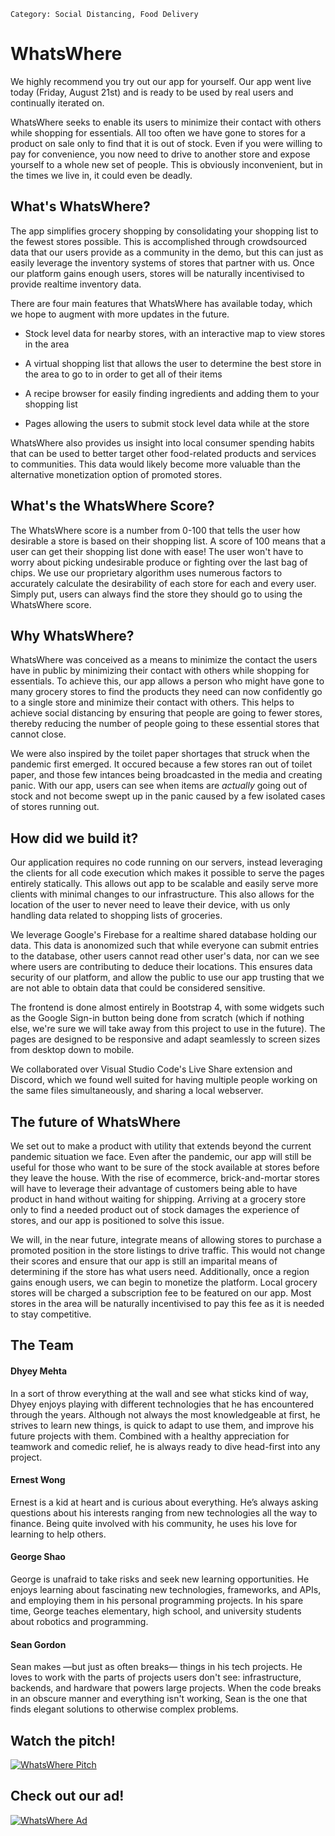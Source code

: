 ```
Category: Social Distancing, Food Delivery
```

# WhatsWhere

We highly recommend you try out our app for yourself. Our app went live today (Friday, August 21st) and is ready to be used by real users and continually iterated on.

WhatsWhere seeks to enable its users to minimize their contact with others while shopping for essentials. All too often we have gone to stores for a product on sale only to find that it is out of stock. Even if you were willing to pay for convenience, you now need to drive to another store and expose yourself to a whole new set of people. This is obviously inconvenient, but in the times we live in, it could even be deadly.

## What's WhatsWhere?

The app simplifies grocery shopping by consolidating your shopping list to the fewest stores possible. This is accomplished through crowdsourced data that our users provide as a community in the demo, but this can just as easily leverage the inventory systems of stores that partner with us. Once our platform gains enough users, stores will be naturally incentivised to provide realtime inventory data.

There are four main features that WhatsWhere has available today, which we hope to augment with more updates in the future.

* Stock level data for nearby stores, with an interactive map to view stores in the area

* A virtual shopping list that allows the user to determine the best store in the area to go to in order to get all of their items

* A recipe browser for easily finding ingredients and adding them to your shopping list

* Pages allowing the users to submit stock level data while at the store

WhatsWhere also provides us insight into local consumer spending habits that can be used to better target other food-related products and services to communities. This data would likely become more valuable than the alternative monetization option of promoted stores. 

## What's the WhatsWhere Score?

The WhatsWhere score is a number from 0-100 that tells the user how desirable a store is based on their shopping list. A score of 100 means that a user can get their shopping list done with ease! The user won't have to worry about picking undesirable produce or fighting over the last bag of chips. We use our proprietary algorithm uses numerous factors to accurately calculate the desirability of each store for each and every user. Simply put, users can always find the store they should go to using the WhatsWhere score.

## Why WhatsWhere?

WhatsWhere was conceived as a means to minimize the contact the users have in public by minimizing their contact with others while shopping for essentials. To achieve this, our app allows a person who might have gone to many grocery stores to find the products they need can now confidently go to a single store and minimize their contact with others. This helps to achieve social distancing by ensuring that people are going to fewer stores, thereby reducing the number of people going to these essential stores that cannot close.

We were also inspired by the toilet paper shortages that struck when the pandemic first emerged. It occured because a few stores ran out of toilet paper, and those few intances being broadcasted in the media and creating panic. With our app, users can see when items are *actually* going out of stock and not become swept up in the panic caused by a few isolated cases of stores running out.

## How did we build it?

Our application requires no code running on our servers, instead leveraging the clients for all code execution which makes it possible to serve the pages entirely statically. This allows out app to be scalable and easily serve more clients with minimal changes to our infrastructure. This also allows for the location of the user to never need to leave their device, with us only handling data related to shopping lists of groceries. 

We leverage Google's Firebase for a realtime shared database holding our data. This data is anonomized such that while everyone can submit entries to the database, other users cannot read other user's data, nor can we see where users are contributing to deduce their locations. This ensures data security of our platform, and allow the public to use our app trusting that we are not able to obtain data that could be considered sensitive.

The frontend is done almost entirely in Bootstrap 4, with some widgets such as the Google Sign-in button being done from scratch (which if nothing else, we're sure we will take away from this project to use in the future). The pages are designed to be responsive and adapt seamlessly to screen sizes from desktop down to mobile. 

We collaborated over Visual Studio Code's Live Share extension and Discord, which we found well suited for having multiple people working on the same files simultaneously, and sharing a local webserver.

## The future of WhatsWhere

We set out to make a product with utility that extends beyond the current pandemic situation we face. Even after the pandemic, our app will still be useful for those who want to be sure of the stock available at stores before they leave the house. With the rise of ecommerce, brick-and-mortar stores will have to leverage their advantage of customers being able to have product in hand without waiting for shipping. Arriving at a grocery store only to find a needed product out of stock damages the experience of stores, and our app is positioned to solve this issue.

We will, in the near future, integrate means of allowing stores to purchase a promoted position in the store listings to drive traffic. This would not change their scores and ensure that our app is still an imparital means of determining if the store has what users need. Additionally, once a region gains enough users, we can begin to monetize the platform. Local grocery stores will be charged a subscription fee to be featured on our app. Most stores in the area will be naturally incentivised to pay this fee as it is needed to stay competitive.

## The Team

#### Dhyey Mehta

In a sort of throw everything at the wall and see what sticks kind of way, Dhyey enjoys playing with different technologies that he has encountered through the years. Although not always the most knowledgeable at first, he strives to learn new things, is quick to adapt to use them, and improve his future projects with them. Combined with a healthy appreciation for teamwork and comedic relief, he is always ready to dive head-first into any project.

#### Ernest Wong

Ernest is a kid at heart and is curious about everything. He’s always asking questions about his interests ranging from new technologies all the way to finance. Being quite involved with his community, he uses his love for learning to help others.

#### George Shao

George is unafraid to take risks and seek new learning opportunities. He enjoys learning about fascinating new technologies, frameworks, and APIs, and employing them in his personal programming projects. In his spare time, George teaches elementary, high school, and university students about robotics and programming.

#### Sean Gordon

Sean makes —but just as often breaks— things in his tech projects. He loves to work with the parts of projects users don't see: infrastructure, backends, and hardware that powers large projects. When the code breaks in an obscure manner and everything isn't working, Sean is the one that finds elegant solutions to otherwise complex problems. 

## Watch the pitch!

[![WhatsWhere Pitch](https://img.youtube.com/vi/Acx27o4kddg/0.jpg)](https://youtu.be/Acx27o4kddg "WhatsWhere Pitch")

## Check out our ad!

[![WhatsWhere Ad](https://img.youtube.com/vi/4K7R4PeUj04/0.jpg)](https://youtu.be/4K7R4PeUj04 "WhatsWhere Ad")
